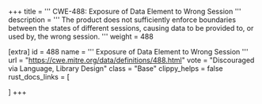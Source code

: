 +++
title = '''
CWE-488: Exposure of Data Element to Wrong Session
'''
description	= '''
The product does not sufficiently enforce boundaries between the states of different sessions, causing data to be provided to, or used by, the wrong session.
'''
weight = 488

[extra]
id = 488
name = '''
Exposure of Data Element to Wrong Session
'''
url = "https://cwe.mitre.org/data/definitions/488.html"
vote = "Discouraged via Language, Library Design"
class = "Base"
clippy_helps = false
rust_docs_links = [
	
]
+++
